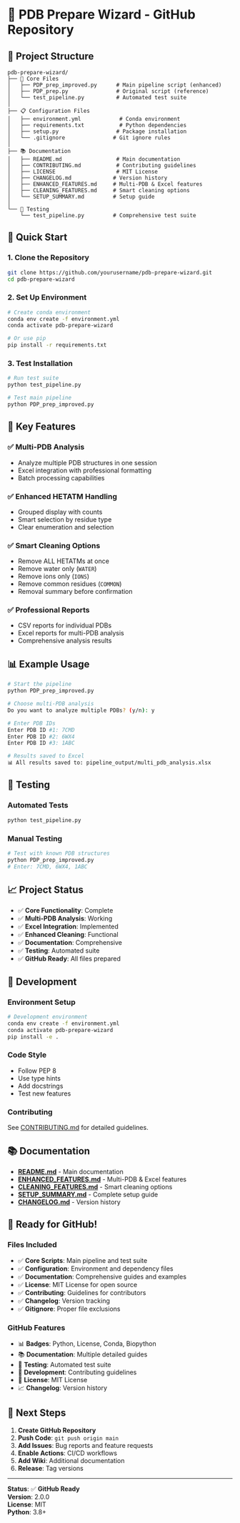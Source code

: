 # 🚀 PDB Prepare Wizard - GitHub Repository

## 📁 Project Structure

```
pdb-prepare-wizard/
├── 📄 Core Files
│   ├── PDP_prep_improved.py      # Main pipeline script (enhanced)
│   ├── PDP_prep.py               # Original script (reference)
│   └── test_pipeline.py          # Automated test suite
│
├── 📋 Configuration Files
│   ├── environment.yml            # Conda environment
│   ├── requirements.txt           # Python dependencies
│   ├── setup.py                  # Package installation
│   └── .gitignore               # Git ignore rules
│
├── 📚 Documentation
│   ├── README.md                 # Main documentation
│   ├── CONTRIBUTING.md           # Contributing guidelines
│   ├── LICENSE                   # MIT License
│   ├── CHANGELOG.md             # Version history
│   ├── ENHANCED_FEATURES.md     # Multi-PDB & Excel features
│   ├── CLEANING_FEATURES.md     # Smart cleaning options
│   └── SETUP_SUMMARY.md         # Setup guide
│
└── 🧪 Testing
    └── test_pipeline.py         # Comprehensive test suite
```

## 🎯 Quick Start

### 1. Clone the Repository
```bash
git clone https://github.com/yourusername/pdb-prepare-wizard.git
cd pdb-prepare-wizard
```

### 2. Set Up Environment
```bash
# Create conda environment
conda env create -f environment.yml
conda activate pdb-prepare-wizard

# Or use pip
pip install -r requirements.txt
```

### 3. Test Installation
```bash
# Run test suite
python test_pipeline.py

# Test main pipeline
python PDP_prep_improved.py
```

## 🔬 Key Features

### ✅ **Multi-PDB Analysis**
- Analyze multiple PDB structures in one session
- Excel integration with professional formatting
- Batch processing capabilities

### ✅ **Enhanced HETATM Handling**
- Grouped display with counts
- Smart selection by residue type
- Clear enumeration and selection

### ✅ **Smart Cleaning Options**
- Remove ALL HETATMs at once
- Remove water only (`WATER`)
- Remove ions only (`IONS`)
- Remove common residues (`COMMON`)
- Removal summary before confirmation

### ✅ **Professional Reports**
- CSV reports for individual PDBs
- Excel reports for multi-PDB analysis
- Comprehensive analysis results

## 📊 Example Usage

```bash
# Start the pipeline
python PDP_prep_improved.py

# Choose multi-PDB analysis
Do you want to analyze multiple PDBs? (y/n): y

# Enter PDB IDs
Enter PDB ID #1: 7CMD
Enter PDB ID #2: 6WX4
Enter PDB ID #3: 1ABC

# Results saved to Excel
📊 All results saved to: pipeline_output/multi_pdb_analysis.xlsx
```

## 🧪 Testing

### Automated Tests
```bash
python test_pipeline.py
```

### Manual Testing
```bash
# Test with known PDB structures
python PDP_prep_improved.py
# Enter: 7CMD, 6WX4, 1ABC
```

## 📈 Project Status

- ✅ **Core Functionality**: Complete
- ✅ **Multi-PDB Analysis**: Working
- ✅ **Excel Integration**: Implemented
- ✅ **Enhanced Cleaning**: Functional
- ✅ **Documentation**: Comprehensive
- ✅ **Testing**: Automated suite
- ✅ **GitHub Ready**: All files prepared

## 🔧 Development

### Environment Setup
```bash
# Development environment
conda env create -f environment.yml
conda activate pdb-prepare-wizard
pip install -e .
```

### Code Style
- Follow PEP 8
- Use type hints
- Add docstrings
- Test new features

### Contributing
See [CONTRIBUTING.md](CONTRIBUTING.md) for detailed guidelines.

## 📚 Documentation

- **[README.md](README.md)** - Main documentation
- **[ENHANCED_FEATURES.md](ENHANCED_FEATURES.md)** - Multi-PDB & Excel features
- **[CLEANING_FEATURES.md](CLEANING_FEATURES.md)** - Smart cleaning options
- **[SETUP_SUMMARY.md](SETUP_SUMMARY.md)** - Complete setup guide
- **[CHANGELOG.md](CHANGELOG.md)** - Version history

## 🎉 Ready for GitHub!

### Files Included
- ✅ **Core Scripts**: Main pipeline and test suite
- ✅ **Configuration**: Environment and dependency files
- ✅ **Documentation**: Comprehensive guides and examples
- ✅ **License**: MIT License for open source
- ✅ **Contributing**: Guidelines for contributors
- ✅ **Changelog**: Version tracking
- ✅ **Gitignore**: Proper file exclusions

### GitHub Features
- 📊 **Badges**: Python, License, Conda, Biopython
- 📚 **Documentation**: Multiple detailed guides
- 🧪 **Testing**: Automated test suite
- 🔧 **Development**: Contributing guidelines
- 📝 **License**: MIT License
- 📈 **Changelog**: Version history

## 🚀 Next Steps

1. **Create GitHub Repository**
2. **Push Code**: `git push origin main`
3. **Add Issues**: Bug reports and feature requests
4. **Enable Actions**: CI/CD workflows
5. **Add Wiki**: Additional documentation
6. **Release**: Tag versions

---

**Status**: ✅ **GitHub Ready**  
**Version**: 2.0.0  
**License**: MIT  
**Python**: 3.8+ 